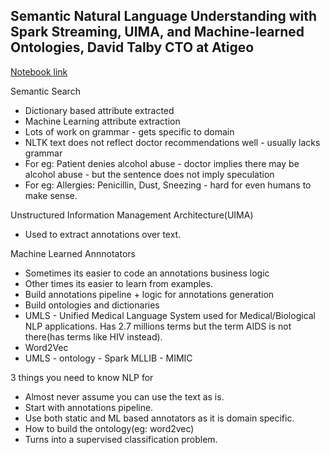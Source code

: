 ## Semantic Natural Language Understanding with Spark Streaming, UIMA, and Machine-learned Ontologies, David Talby CTO at Atigeo ##

[Notebook link](github.com/atigeo/nlp_demo)

Semantic Search

* Dictionary based attribute extracted
* Machine Learning attribute extraction
* Lots of work on grammar - gets specific to domain
* NLTK text does not reflect doctor recommendations well - usually lacks grammar
* For eg: Patient denies alcohol abuse - doctor implies there may be alcohol abuse - but the sentence does not imply speculation
* For eg: Allergies: Penicillin, Dust, Sneezing - hard for even humans to make sense.

Unstructured Information Management Architecture(UIMA)

* Used to extract annotations over text.

Machine Learned Annnotators

* Sometimes its easier to code an annotations business logic
* Other times its easier to learn from examples.
* Build annotations pipeline + logic for annotations generation
* Build ontologies and dictionaries
* UMLS - Unified Medical Language System used for Medical/Biological NLP applications. Has 2.7 millions terms but the term AIDS is not there(has terms like HIV instead). 
* Word2Vec
* UMLS - ontology - Spark MLLIB - MIMIC

3 things you need to know NLP for 

* Almost never  assume you can use the text as is.
* Start with annotations pipeline.
* Use both static and ML based annotators as it is domain specific.
* How to build the ontology(eg: word2vec)
* Turns into a supervised classification problem.


